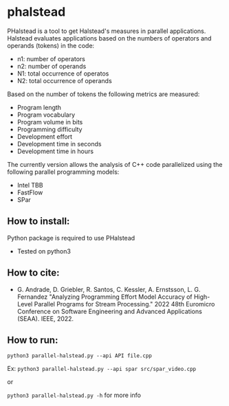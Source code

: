 # phalstead

PHalstead is a tool to get Halstead's measures in parallel applications. Halstead evaluates applications based on the numbers of operators and operands (tokens) in the code:
- n1: number of operators 
- n2: number of operands
- N1: total occurrence of operatos
- N2: total occurrence of operands

Based on the number of tokens the following metrics are measured:
- Program length
- Program vocabulary
- Program volume in bits
- Programming difficulty
- Development effort
- Development time in seconds
- Development time in hours

The currently version allows the analysis of C++ code parallelized using the following parallel programming models:

- Intel TBB
- FastFlow 
- SPar

## How to install:

Python package is required to use PHalstead
- Tested on python3 

## How to cite:
- G. Andrade, D. Griebler, R. Santos, C. Kessler, A. Ernstsson, L. G. Fernandez "Analyzing Programming Effort Model Accuracy of High-Level Parallel Programs for Stream Processing." 2022 48th Euromicro Conference on Software Engineering and Advanced Applications (SEAA). IEEE, 2022.

## How to run:

`python3 parallel-halstead.py --api API file.cpp` 

Ex: `python3 parallel-halstead.py --api spar src/spar_video.cpp`

or

`python3 parallel-halstead.py -h` for more info
